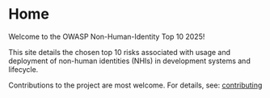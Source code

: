 # Home

Welcome to the OWASP Non-Human-Identity Top 10 2025!

This site details the chosen top 10 risks associated with usage and deployment of non-human identities (NHIs) in development systems and lifecycle.

Contributions to the project are most welcome. For details, see: [contributing](../CONTRINUTING.md)